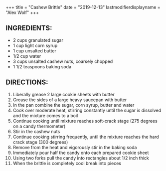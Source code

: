 +++
title = "Cashew Brittle"
date = "2019-12-13"
lastmodifierdisplayname = "Alex Wolf"
+++

## INGREDIENTS:

* 2 cups granulated sugar
* 1 cup light corn syrup
* 1 cup unsalted butter
* 1/2 cup water
* 3 cups unsalted cashew nuts, coarsely chopped
* 1 1/2 teaspoons baking soda 

## DIRECTIONS:

1. Liberally grease 2 large cookie sheets with butter
2. Grease the sides of a large heavy saucepan with butter
3. In the pan combine the sugar, corn syrup, butter and water
4. Cook over moderate heat, stirring constantly until the sugar is dissolved and the mixture comes to a boil
5. Continue cooking until mixture reaches soft-crack stage (275 degrees on a candy thermometer)
6. Stir in the cashew nuts
7. Continue cooking stirring frequently, until the mixture reaches the hard crack stage (300 degrees)
8. Remove from the heat and vigorously stir in the baking soda
9. Immediately pour half the candy onto each prepared cookie sheet
10. Using two forks pull the candy into rectangles about 1/2 inch thick
11. When the brittle is completely cool break into pieces